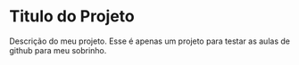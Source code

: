 # Titulo do Projeto
Descrição do meu projeto.
Esse é apenas um projeto para testar as aulas de github para meu sobrinho.